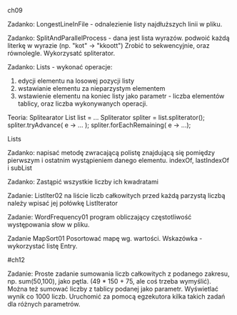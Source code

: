 ch09

Zadanko:
LongestLineInFile - odnalezienie listy najdłuższych linii w pliku.

Zadanko:
SplitAndParallelProcess - dana jest lista wyrazów. podwoić każdą literkę w wyrazie (np. "kot" -> "kkoott")
Zrobić to sekwencyjnie, oraz równolegle. Wykorzysatć spliterator.

Zadanko:
Lists - wykonać operacje:
 1. edycji elementu na losowej pozycji listy
 2. wstawianie elementu za nieparzystym elementem
 3. wstawienie elementu na koniec listy
jako parametr - liczba elementów tablicy, oraz liczba wykonywanych operacji.

Teoria:
Splitearator
List<Customer> list = ...
Spliterator<Customer> spliter = list.spliterator();
spliter.tryAdvance( e -> ... );
spliter.forEachRemaining( e -> ...);


Lists

Zadanko:
napisać metodę zwracającą polistę znajdującą się pomiędzy pierwszym i ostatnim wystąpieniem danego elementu.
indexOf, lastIndexOf i subList

Zadanko:
Zastąpić wszystkie liczby ich kwadratami

Zadanie:
ListIter02
na liście liczb całkowitych przed każdą parzystą liczbą należy wpisać jej połówkę
ListIterator


Zadanie:
WordFrequency01
program obliczający częstotliwość występowania słow w pliku.

Zadanie
MapSort01
Posortować mapę wg. wartości. Wskazówka - wykorzystać listę Entry.


#ch12

Zadanie:
Proste zadanie sumowania liczb całkowitych z podanego zakresu, np. sum(50,100), jako pętla.
(49 * 150 + 75, ale coś trzeba wymyślić). Można też sumować liczby z tablicy podanej jako parametr.
Wyświetlać wynik co 1000 liczb.
Uruchomić za pomocą egzekutora kilka takich zadań dla różnych parametrów.